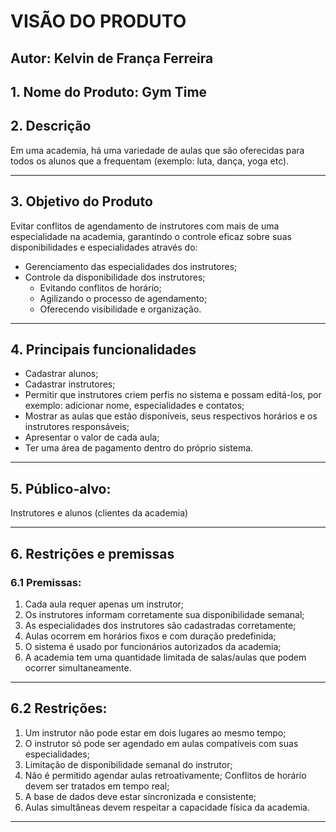 # VISÃO DO PRODUTO

## Autor: Kelvin de França Ferreira

## 1. Nome do Produto: Gym Time

## 2. Descrição

Em uma academia, há uma variedade de aulas que são oferecidas para todos os alunos que a frequentam (exemplo: luta, dança, yoga etc).

---

## 3. Objetivo do Produto

Evitar conflitos de agendamento de instrutores com mais de uma especialidade na academia, garantindo o controle eficaz sobre suas disponibilidades e especialidades através do:
- Gerenciamento das especialidades dos instrutores;
- Controle da disponibilidade dos instrutores;
  - Evitando conflitos de horário;
  - Agilizando o processo de agendamento;
  - Oferecendo visibilidade e organização.

- - - 

## 4. Principais funcionalidades

- Cadastrar alunos;
- Cadastrar instrutores;
- Permitir que instrutores criem perfis no sistema e possam editá-los, por exemplo: adicionar nome, especialidades e contatos;
- Mostrar as aulas que estão disponíveis, seus respectivos horários e os instrutores responsáveis;
- Apresentar o valor de cada aula;
- Ter uma área de pagamento dentro do próprio sistema.

---

## 5. Público-alvo: 
Instrutores e alunos (clientes da academia)

---

## 6. Restrições e premissas
### 6.1 Premissas:
1. Cada aula requer apenas um instrutor;
2. Os instrutores informam corretamente sua disponibilidade semanal;
3. As especialidades dos instrutores são cadastradas corretamente;
4. Aulas ocorrem em horários fixos e com duração predefinida;
5. O sistema é usado por funcionários autorizados da academia;
6. A academia tem uma quantidade limitada de salas/aulas que podem ocorrer simultaneamente.

---

## 6.2 Restrições: 
1. Um instrutor não pode estar em dois lugares ao mesmo tempo;
2. O instrutor só pode ser agendado em aulas compatíveis com suas especialidades;
3. Limitação de disponibilidade semanal do instrutor;
4. Não é permitido agendar aulas retroativamente;
Conflitos de horário devem ser tratados em tempo real;
5. A base de dados deve estar sincronizada e consistente;
6. Aulas simultâneas devem respeitar a capacidade física da academia.

---




